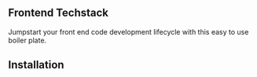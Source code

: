 ## Frontend Techstack

Jumpstart your front end code development lifecycle with this easy to use boiler plate.

## Installation

